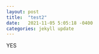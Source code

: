 ```yaml
---
layout: post
title:  "test2"
date:   2021-11-05 5:05:18 -0400
categories: jekyll update
---
```

YES
